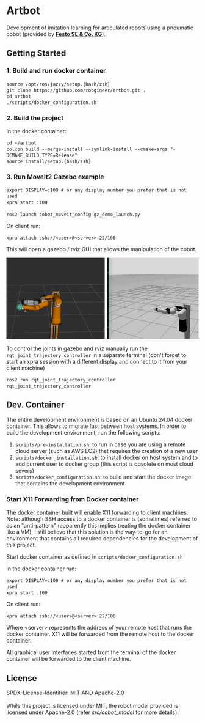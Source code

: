 # Artbot

Development of imitation learning for articulated robots using a pneumatic cobot (provided by [**Festo SE & Co. KG**](https://www.festo.com/)).


## Getting Started

### 1. Build and run docker container

```
source /opt/ros/jazzy/setup.{bash/zsh} 
git clone https://github.com/robgineer/artbot.git .
cd artbot
./scripts/docker_configuration.sh
```

### 2. Build the project

In the docker container:
```
cd ~/artbot
colcon build --merge-install --symlink-install --cmake-args "-DCMAKE_BUILD_TYPE=Release"
source install/setup.{bash/zsh}
```

### 3. Run MoveIt2 Gazebo example

```
export DISPLAY=:100 # or any display number you prefer that is not used
xpra start :100

ros2 launch cobot_moveit_config gz_demo_launch.py
```

On client run:
```
xpra attach ssh://<user>@<server>:22/100
```

This will open a gazebo / rviz GUI that allows the manipulation of the cobot.

![](src/cobot_moveit_config/vid/zebra_moveit_gz_run.gif)


To control the joints in gazebo and rviz manually run the ```rqt_joint_trajectory_controller``` in a separate terminal (don't forget to start an xpra session with a different display and connect to it from your client machine)

```
ros2 run rqt_joint_trajectory_controller rqt_joint_trajectory_controller
```

## Dev. Container

The entire development environment is based on an Ubuntu 24.04 docker container.
This allows to migrate fast between host systems. In order to build the development environment, run the following scripts:

1. ```scripts/pre-installation.sh```: to run in case you are using a remote cloud server (such as AWS EC2) that requires the creation of a new user
2. ```scripts/docker_installation.sh```: to install docker on host system and to add current user to docker group (this script is obsolete on most cloud severs)
3. ```scripts/docker_configuration.sh```: to build and start the docker image that contains the development environment

### Start X11 Forwarding from Docker container

The docker container built will enable X11 forwarding to client machines. <br/>
Note: although SSH access to a docker container is (sometimes) referred to as an "anti-pattern" (apparently this implies treating the docker container like a VM), I still believe that this solution is the way-to-go for an environment that contains all required dependencies for the development of this project.

Start docker container as defined in ```scripts/docker_configuration.sh```

In the docker container run:
```
export DISPLAY=:100 # or any display number you prefer that is not used
xpra start :100
```

On client run:
```
xpra attach ssh://<user>@<server>:22/100
```
Where \<server\> represents the address of your remote host that runs the docker container. X11 will be forwarded from the remote host to the docker container.

All graphical user interfaces started from the terminal of the docker container will be forwarded to the client machine.

## License

SPDX-License-Identifier: MIT AND Apache-2.0
<br/>
<br/>
While this project is licensed under MIT, the robot model provided is licensed under Apache-2.0 (refer *src/cobot_model* for more details).
